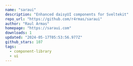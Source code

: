 ```yaml
---
name: "saraui"
description: "Enhanced daisyUI components for Sveltekit"
repo_url: "https://github.com/r4rmas/saraui"
author: "Raul Armas"
homepage: "https://saraui.com"
downloads: 1
updated: "2024-05-17T05:53:56.977Z"
github_stars: 107
tags: 
  - component-library
  - ui
---
```

